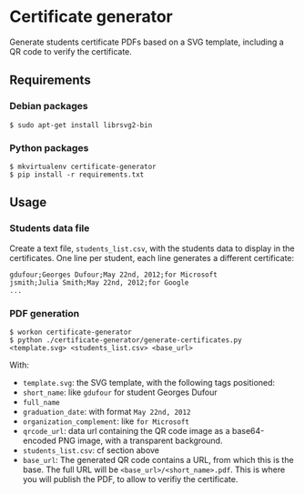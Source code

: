 Certificate generator
=====================

Generate students certificate PDFs based on a SVG template, including a QR code to verify the certificate.

Requirements
------------

### Debian packages

```
$ sudo apt-get install librsvg2-bin
```

### Python packages

```
$ mkvirtualenv certificate-generator
$ pip install -r requirements.txt
```

Usage
-----

### Students data file

Create a text file, `students_list.csv`, with the students data to display in the certificates. One line per student, each line generates a different certificate:

```
gdufour;Georges Dufour;May 22nd, 2012;for Microsoft
jsmith;Julia Smith;May 22nd, 2012;for Google
...
```

### PDF generation

```
$ workon certificate-generator
$ python ./certificate-generator/generate-certificates.py <template.svg> <students_list.csv> <base_url>
```

With:

* `template.svg`: the SVG template, with the following tags positioned:
 * `short_name`: like `gdufour` for student Georges Dufour
 * `full_name`
 * `graduation_date`: with format `May 22nd, 2012`
 * `organization_complement`: like `for Microsoft`
 * `qrcode_url`: data url containing the QR code image as a base64-encoded PNG image, with a transparent background.
* `students_list.csv`: cf section above
* `base_url`: The generated QR code contains a URL, from which this is the base. The full URL will be `<base_url>/<short_name>.pdf`. This is where you will publish the PDF, to allow to verifiy the certificate.
